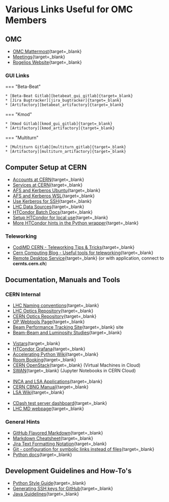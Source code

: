 # Various Links Useful for OMC Members

## OMC

* [OMC Mattermost][omc_mattermost]{target=_blank}
* [Meetings][omc_indico]{target=_blank}
* [Rogelios Website][roro_website]{target=_blank}

### GUI Links

=== "Beta-Beat"
    
    * [Beta-Beat Gitlab][betabeat_gui_gitlab]{target=_blank}
    * [Jira Bugtracker][jira_bugtracker]{target=_blank}
    * [Artifactory][betabeat_artifactory]{target=_blank}

=== "Kmod"
    
    * [Kmod Gitlab][kmod_gui_gitlab]{target=_blank}
    * [Artifactory][kmod_artifactory]{target=_blank}
    
=== "Multiturn"

    * [Multiturn Gitlab][multiturn_gitlab]{target=_blank}
    * [Artifactory][multiturn_artifactory]{target=_blank}

## Computer Setup at CERN

* [Accounts at CERN][accounts_cern]{target=_blank}
* [Services at CERN][services_cern]{target=_blank}
* [AFS and Kerberos Ubuntu][afs_kerberos_ubuntu]{target=_blank}
* [AFS and Kerberos WSL][afs_kerberos_wsl]{target=_blank}
* [Use Kerberos for SSH][kerberos_ssh]{target=_blank}
* [LHC Data Sources][lhc_data_sources]{target=_blank}
* [HTCondor Batch Docs][batch_docs]{target=_blank}
* [Setup HTCondor for local use][htcondor_local]{target=_blank}
* [More HTCondor hints in the Python wrapper][htcondor_python]{target=_blank}

### Teleworking

* [CodiMD CERN - Teleworking Tips & Tricks][codimd]{target=_blank}
* [Cern Computing Blog - Useful tools for teleworking][cern_computing_blog]{target=_blank}
* [Remote Desktop Service][remote_desktop_service]{target=_blank} (or with application, connect to **cernts.cern.ch**)

## Documentation, Manuals and Tools

### CERN Internal

* [LHC Naming conventions][equipment_codes]{target=_blank}
* [LHC Optics Repository][lhc_gitlab]{target=_blank}
* [CERN Optics Repository][cern_optics_repo_site]{target=_blank}
* [OP Webtools Page][op_webtools]{target=_blank}
* [Beam Performance Tracking Site][bpt_site]{target=_blank} site
* [Beam-Beam and Luminosity Studies][bblumi]{target=_blank}
<br><br>
* [Vistars][op_vistar]{target=_blank}
* [HTCondor Grafana][htcondor_grafana]{target=_blank}
* [Accelerating Python Wiki][acc_py_wiki]{target=_blank}
* [Room Booking][room_booking]{target=_blank}
* [CERN OpenStack][cern_openstack]{target=_blank} (Virtual Machines in Cloud)
* [SWAN][swan]{target=_blank} (Jupyter Notebooks in CERN Cloud)
<br><br>
* [INCA and LSA Applications][inca_lsa_apps]{target=_blank}
* [CERN CBNG Manual][cbng_manual]{target=_blank}
* [LSA Wiki][lsa_wiki]{target=_blank}
<br><br>
* [CDash test server dashboard][cdash_testserver]{target=_blank}
* [LHC MD webpage][lhc_md_page]{target=_blank}

### General Hints

* [GitHub Flavored Markdown][github_markdown]{target=_blank}
* [Markdown Cheatsheet][markdown_cheatsheet]{target=_blank}
* [Jira Text Formatting Notation][jira_formatting]{target=_blank}
* [Git - configuration for symbolic links instead of files][git_configs]{target=_blank}
* [Python docs][python_docs]{target=_blank}

## Development Guidelines and How-To's

* [Python Style Guide][python_style_guide]{target=_blank}
* [Generating SSH keys for GitHub][ssh_keys_github]{target=_blank}
* [Java Guidelines][java_guidelines]{target=_blank}


[omc_mattermost]: https://mattermost.web.cern.ch/be-dep/channels/omc-team
[omc_indico]: https://indico.cern.ch/category/5986/
[roro_website]: https://rtomas.web.cern.ch/rtomas/

[betabeat_gui_gitlab]: https://gitlab.cern.ch/acc-co/lhc/lhc-app-beta-beating
[jira_bugtracker]: https://its.cern.ch/jira/projects/BBGUI/
[betabeat_artifactory]: http://artifactory.cern.ch/webapp/#/artifacts/browse/tree/General/beco-release-local/cern/lhc/lhc-app-beta-beating

[kmod_gui_gitlab]: https://gitlab.cern.ch/acc-co/lhc/lhc-app-kmod
[kmod_artifactory]: http://artifactory.cern.ch/webapp/#/artifacts/browse/tree/General/beco-release-local/cern/lhc/lhc-app-kmod

[multiturn_gitlab]: https://gitlab.cern.ch/acc-co/lhc/lhc-multiturn
[multiturn_artifactory]: http://artifactory.cern.ch/webapp/#/artifacts/browse/tree/General/beco-release-local/cern/lhc/lhc-multiturn

[accounts_cern]: https://account.cern.ch/account/Management/MyAccounts.aspx
[services_cern]: https://resources.web.cern.ch/resources/Manage/ListServices.aspx
[afs_kerberos_ubuntu]: https://gist.github.com/OmeGak/9530124
[afs_kerberos_wsl]: https://gist.github.com/JoschD/194b3f6c6fcc408684a481fd4a2ff4e5
[kerberos_ssh]: https://twiki.cern.ch/twiki/bin/view/Main/Kerberos
[lhc_data_sources]: https://twiki.cern.ch/twiki/bin/view/ABPComputing/LhcDataStorage
[batch_docs]: https://batchdocs.web.cern.ch/index.html
[htcondor_local]: https://twiki.cern.ch/twiki/bin/view/ABPComputing/LxbatchHTCondor
[htcondor_python]: http://pylhc.github.io/Beta-Beat.src/utils/index.html#module-utils.htcondor_wrapper

[codimd]: https://codimd.web.cern.ch/vjC8BHbTS7etHwJve-K2Uw
[cern_computing_blog]: https://computing-blog.web.cern.ch/2020/03/useful-tools-for-teleworking/
[remote_desktop_service]: https://remotedesktop.web.cern.ch/remotedesktop/RDweb/Desktops.aspx

[equipment_codes]: https://edms5.cern.ch/cedar/plsql/codes.systems
[lhc_gitlab]: https://gitlab.cern.ch/acc-models/acc-models-lhc
[cern_optics_repo_site]: https://acc-models.web.cern.ch/acc-models/
[op_webtools]: https://op-webtools.web.cern.ch/index.html
[bpt_site]: https://bpt.web.cern.ch/
[bblumi]: http://bblumi.web.cern.ch/

[op_vistar]: https://op-webtools.web.cern.ch/vistar/vistars.php
[htcondor_grafana]: https://monit-grafana.cern.ch/
[acc_py_wiki]: https://wikis.cern.ch/display/ACCPY/Getting+started+with+acc-python
[room_booking]: https://indico.cern.ch/rooms/book#
[cern_openstack]: https://openstack.cern.ch/
[swan]: https://swan.cern.ch/

[inca_lsa_apps]: https://wikis.cern.ch/pages/viewpage.action?pageId=80977620
[cbng_manual]: https://wikis.cern.ch/display/DVTLS/CBNG
[lsa_wiki]: https://wikis.cern.ch/display/LSA/Home

[cdash_testserver]: http://abp-cdash.web.cern.ch/abp-cdash/
[lhc_md_page]: https://espace.cern.ch/lhc-md/default.aspx

[github_markdown]: https://help.github.com/articles/github-flavored-markdown
[markdown_cheatsheet]: https://github.com/adam-p/markdown-here/wiki/Markdown-Cheatsheet
[jira_formatting]: https://jira.atlassian.com/secure/WikiRendererHelpAction.jspa?section=all
[git_configs]: http://stackoverflow.com/questions/954560/what-does-git-do-to-files-that-are-a-symbolic-link
[python_docs]: http://docs.python.org/

[python_style_guide]: https://www.python.org/dev/peps/pep-0008/
[ssh_keys_github]: https://help.github.com/articles/generating-ssh-keys
[java_guidelines]: https://wikis.cern.ch/display/DEV/Java+-+BE-CO+development+guidelines